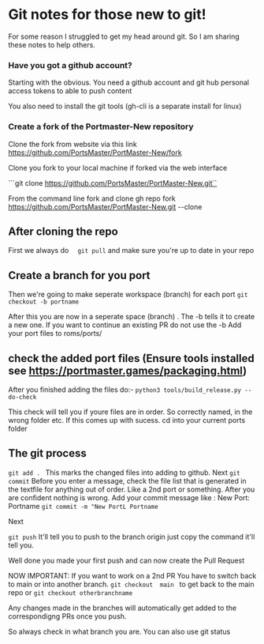 # Git notes for those new to git!

For some reason I struggled to get my head around git. So I am sharing these notes to help others.

### Have you got a github account?

Starting with the obvious. You need a github account and git hub personal access tokens to able to push content

You also need to install the git tools (gh-cli is a separate install for linux)


### Create a fork of the Portmaster-New repository

Clone the fork from website via this link https://github.com/PortsMaster/PortMaster-New/fork


Clone you fork to your local machine if forked via the web interface

```git clone https://github.com/PortsMaster/PortMaster-New.git``

From the command line fork and clone
gh repo fork https://github.com/PortsMaster/PortMaster-New.git --clone



## After cloning the repo


First we always do
```  git pull``` 
and make sure you're up to date in your repo

## Create a branch for you port

Then we're going to make seperate workspace (branch) for each port
```git checkout -b portname```

After this you are now in a seperate space (branch) . The -b tells it to create a new one. If you want to continue an existing PR do not use the -b
Add your port files to roms/ports/<your port name>

## check the added port files (Ensure tools installed see https://portmaster.games/packaging.html)

After you finished adding the files do:-
```python3 tools/build_release.py --do-check```

This check will tell you if youre files are in order.
So correctly named, in the wrong folder etc. If this comes up with sucess.
cd into your current ports folder

## The git process

```git add . ```
This marks the changed files into adding to github.
Next
```git commit```
Before you enter a message, check the file list that is generated in the textfile for anything out of order. Like a 2nd port or something.
After you are confident nothing is wrong. Add your commit message like : New Port: Portname
```git commit -m "New PortL Portname```

Next


```git push```
It'll tell you to push to the branch origin just copy the command it'll tell you.

Well done you made your first push and can now create the Pull Request

NOW IMPORTANT:
If you want to work on a 2nd PR You have to switch back to main or into another branch. 
```git checkout  main ``` to get back to the main repo
or ```git checkout otherbranchname``` 

Any changes made in the branches will automatically get added to the correspondigng PRs once you push.

So always check in what branch you are. You can also use git status